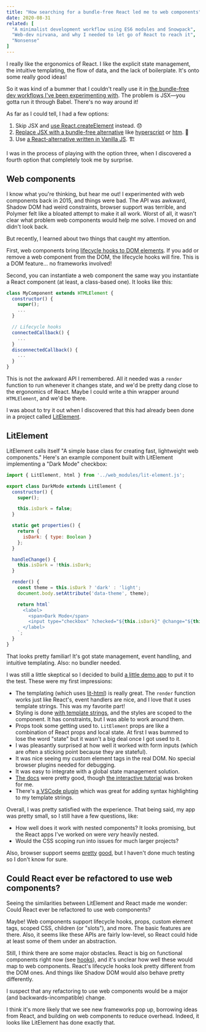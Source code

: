 ```yaml
---
title: "How searching for a bundle-free React led me to web components"
date: 2020-08-31
related: [
  "A minimalist development workflow using ES6 modules and Snowpack",
  "Web-dev nirvana, and why I needed to let go of React to reach it",
  "Nonsense"
]
---
```


I really like the ergonomics of React. I like the explicit state management, the intuitive templating, the flow of data, and the lack of boilerplate. It's onto some really good ideas!

So it was kind of a bummer that I couldn't really use it in [the bundle-free dev workflows I've been experimenting with]({{site.url}}/2020/08/28/a-minimalist-development-workflow-using-es6-modules-and-snowpack/). The problem is JSX—you gotta run it through Babel. There's no way around it!

As far as I could tell, I had a few options:

1. Skip JSX and [use React.createElement](https://reactjs.org/docs/react-without-jsx.html) instead. 😞
2. [Replace JSX with a bundle-free alternative](https://formidable.com/blog/2019/no-build-step/) like [hyperscript](https://github.com/mlmorg/react-hyperscript) or [htm](https://github.com/developit/htm). 🤔
3. Use [a React-alternative written in Vanilla JS]({{site.url}}/2019/09/11/web-dev-nirvana-and-why-I-needed-to-let-go-of-reactjs-to-reach-it/). 🏗

I was in the process of playing with the option three, when I discovered a fourth option that completely took me by surprise.

## Web components

I know what you're thinking, but hear me out! I experimented with web components back in 2015, and things were bad. The API was awkward, Shadow DOM had weird constraints, browser support was terrible, and Polymer felt like a bloated attempt to make it all work. Worst of all, it wasn't clear what problem web components would help me solve. I moved on and didn't look back.

But recently, I learned about two things that caught my attention.

First, web components bring [lifecycle hooks to DOM elements](https://developer.mozilla.org/en-US/docs/Web/Web_Components/Using_custom_elements#Using_the_lifecycle_callbacks). If you add or remove a web component from the DOM, the lifecycle hooks will fire. This is a DOM feature... no frameworks involved!

Second, you can instantiate a web component the same way you instantiate a React component (at least, a class-based one). It looks like this:

```js
class MyComponent extends HTMLElement {
  constructor() {
    super();
    ...
  }

  // Lifecycle hooks
  connectedCallback() {
    ...
  }
  disconnectedCallback() {
    ...
  }
}
```

This is not the awkward API I remembered. All it needed was a `render` function to run whenever it changes state, and we'd be pretty dang close to the ergonomics of React. Maybe I could write a thin wrapper around `HTMLElement`, and we'd be there.

I was about to try it out when I discovered that this had already been done in a project called [LitElement](https://github.com/polymer/lit-element).

## LitElement

LitElement calls itself "A simple base class for creating fast, lightweight web components." Here's an example component built with LitElement implementing a "Dark Mode" checkbox:

```js
import { LitElement, html } from '../web_modules/lit-element.js';

export class DarkMode extends LitElement {
  constructor() {
    super();

    this.isDark = false;
  }

  static get properties() {
    return {
      isDark: { type: Boolean }
    };
  }

  handleChange() {
    this.isDark = !this.isDark;
  }

  render() {
    const theme = this.isDark ? 'dark' : 'light';
    document.body.setAttribute('data-theme', theme);

    return html`
      <label>
        <span>Dark Mode</span>
        <input type="checkbox" ?checked="${this.isDark}" @change="${this.handleChange}" />
      </label>
    `;
  }
}
```

That looks pretty familiar! It's got state management, event handling, and intuitive templating. Also: no bundler needed.

I was still a little skeptical so I decided to build [a little demo app](https://github.com/bryanbraun/lit-element-demo) to put it to the test. These were my first impressions:

* The templating (which uses [lit-html](https://github.com/Polymer/lit-html)) is really great. The `render` function works just like React's, event handlers are nice, and I love that it uses template strings. This was my favorite part!
* Styling is done [with template strings](https://lit-element.polymer-project.org/guide/styles#add-styles), and the styles are scoped to the component. It has constraints, but I was able to work around them.
* Props took some getting used to. `LitElement` props are like a combination of React props and local state. At first I was bummed to lose the word "state" but it wasn't a big deal once I got used to it.
* I was pleasantly surprised at how well it worked with form inputs (which are often a sticking point because they are stateful).
* It was nice seeing my custom element tags in the real DOM. No special browser plugins needed for debugging.
* It was easy to integrate with a global state management solution.
* [The docs](https://lit-element.polymer-project.org/guide) were pretty good, though [the interactive tutorial](https://lit-element.polymer-project.org/try) was broken for me.
* There's [a VSCode plugin](https://marketplace.visualstudio.com/items?itemName=bierner.lit-html) which was great for adding syntax highlighting to my template strings.

Overall, I was pretty satisfied with the experience. That being said, my app was pretty small, so I still have a few questions, like:

* How well does it work with nested components? It looks promising, but the React apps I've worked on were _very_ heavily nested.
* Would the CSS scoping run into issues for much larger projects?

Also, browser support seems [pretty](https://caniuse.com/#feat=custom-elementsv1) [good](https://caniuse.com/#feat=shadowdomv1), but I haven't done much testing so I don't know for sure.

## Could React ever be refactored to use web components?

Seeing the similarities between LitElement and React made me wonder: Could React ever be refactored to use web components?

Maybe! Web components support lifecycle hooks, props, custom element tags, scoped CSS, children (or "slots"), and more. The basic features are there. Also, it seems like these APIs are fairly low-level, so React could hide at least some of them under an abstraction.

Still, I think there are some major obstacles. React is big on functional components right now (see [hooks](https://reactjs.org/docs/hooks-intro.html)), and it's unclear how well these would map to web components. React's lifecycle hooks look pretty different from the DOM ones. And things like Shadow DOM would also behave pretty differently.

I suspect that any refactoring to use web components would be a major (and backwards-incompatible) change.

I think it's more likely that we see new frameworks pop up, borrowing ideas from React, and building on web components to reduce overhead. Indeed, it looks like LitElement has done exactly that.
